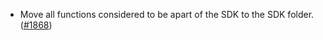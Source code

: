 - Move all functions considered to be apart of the SDK to the SDK
  folder. ([#1868](https://github.com/anoma/namada/pull/1868))
